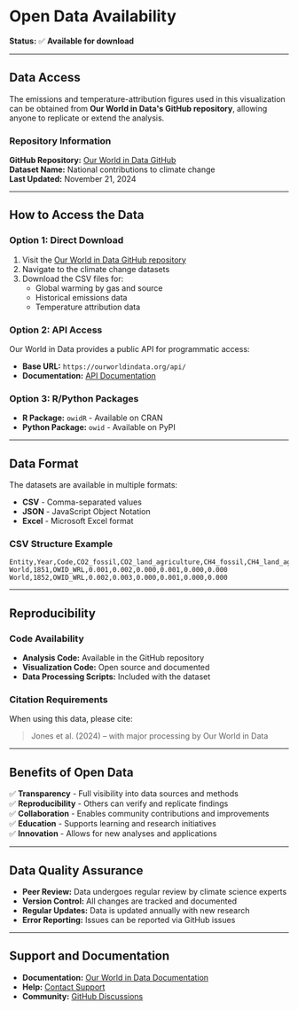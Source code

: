 # Open Data Availability

**Status:** ✅ **Available for download**

---

## Data Access

The emissions and temperature-attribution figures used in this visualization can be obtained from **Our World in Data's GitHub repository**, allowing anyone to replicate or extend the analysis.

### Repository Information

**GitHub Repository:** [Our World in Data GitHub](https://github.com/owid/owid-datasets)  
**Dataset Name:** National contributions to climate change  
**Last Updated:** November 21, 2024

---

## How to Access the Data

### Option 1: Direct Download
1. Visit the [Our World in Data GitHub repository](https://github.com/owid/owid-datasets)
2. Navigate to the climate change datasets
3. Download the CSV files for:
   - Global warming by gas and source
   - Historical emissions data
   - Temperature attribution data

### Option 2: API Access
Our World in Data provides a public API for programmatic access:
- **Base URL:** `https://ourworldindata.org/api/`
- **Documentation:** [API Documentation](https://ourworldindata.org/api)

### Option 3: R/Python Packages
- **R Package:** `owidR` - Available on CRAN
- **Python Package:** `owid` - Available on PyPI

---

## Data Format

The datasets are available in multiple formats:
- **CSV** - Comma-separated values
- **JSON** - JavaScript Object Notation
- **Excel** - Microsoft Excel format

### CSV Structure Example
```csv
Entity,Year,Code,CO2_fossil,CO2_land_agriculture,CH4_fossil,CH4_land_agriculture,N2O_fossil,N2O_land_agriculture
World,1851,OWID_WRL,0.001,0.002,0.000,0.001,0.000,0.000
World,1852,OWID_WRL,0.002,0.003,0.000,0.001,0.000,0.000
```

---

## Reproducibility

### Code Availability
- **Analysis Code:** Available in the GitHub repository
- **Visualization Code:** Open source and documented
- **Data Processing Scripts:** Included with the dataset

### Citation Requirements
When using this data, please cite:
> Jones et al. (2024) – with major processing by Our World in Data

---

## Benefits of Open Data

✅ **Transparency** - Full visibility into data sources and methods  
✅ **Reproducibility** - Others can verify and replicate findings  
✅ **Collaboration** - Enables community contributions and improvements  
✅ **Education** - Supports learning and research initiatives  
✅ **Innovation** - Allows for new analyses and applications  

---

## Data Quality Assurance

- **Peer Review:** Data undergoes regular review by climate science experts
- **Version Control:** All changes are tracked and documented
- **Regular Updates:** Data is updated annually with new research
- **Error Reporting:** Issues can be reported via GitHub issues

---

## Support and Documentation

- **Documentation:** [Our World in Data Documentation](https://ourworldindata.org/about)
- **Help:** [Contact Support](https://ourworldindata.org/contact)
- **Community:** [GitHub Discussions](https://github.com/owid/owid-datasets/discussions) 